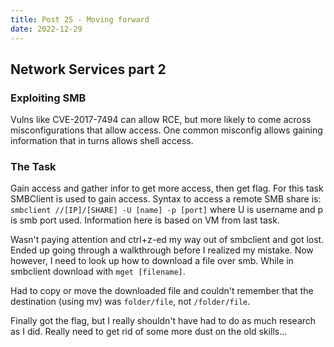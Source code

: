```yaml
---
title: Post 25 - Moving forward
date: 2022-12-29
---
```

## Network Services part 2
### Exploiting SMB
Vulns like CVE-2017-7494 can allow RCE, but more likely to come across misconfigurations that allow access. One common misconfig allows gaining information that in turns allows shell access.

### The Task
Gain access and gather infor to get more access, then get flag. For this task SMBClient is used to gain access. Syntax to access a remote SMB share is:
<code>smbclient //[IP]/[SHARE] -U [name] -p [port]</code> where U is username and p is smb port used. Information here is based on VM from last task.

Wasn't paying attention and ctrl+z-ed my way out of smbclient and got lost. Ended up going through a walkthrough before I realized my mistake. Now however, I need to look up how to download a file over smb. While in smbclient download with <code>mget [filename]</code>.

Had to copy or move the downloaded file and couldn't remember that the destination (using mv) was <code>folder/file</code>, not <code>/folder/file</code>. 

Finally got the flag, but I really shouldn't have had to do as much research as I did. Really need to get rid of some more dust on the old skills...